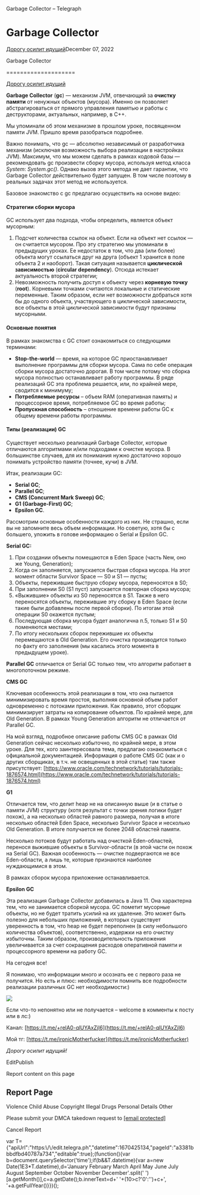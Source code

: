 Garbage Collector – Telegraph

Garbage Collector
=================

[Дорогу осилит идущий](https://t.me/ViamSupervadetVadens)December 07, 2022

Garbage Collector

====================

[Дорогу осилит идущий](https://t.me/ViamSupervadetVadens)

**Garbage Collector** (**gc**) — механизм JVM, отвечающий за **очистку памяти** от ненужных объектов (мусора). Именно он позволяет абстрагироваться от прямого управления памятью и работы с деструкторами, актуальных, например, в C++.

Мы упоминали об этом механизме в прошлом уроке, посвященном памяти JVM. Пришло время разобраться подробнее.

Важно понимать, что gc — абсолютно независимый от разработчика механизм (исключая возможность выбора реализации в настройках JVM). Максимум, что мы можем сделать в рамках кодовой базы — рекомендовать gc произвести сборку мусора, используя метод класса _System_: _System.gc()_. Однако вызов этого метода не дает гарантии, что Garbage Collector действительно будет запущен. В том числе поэтому в реальных задачах этот метод не используется.

Базовое знакомство с gc предлагаю осуществить на основе видео:



#### Стратегии сборки мусора

GC использует два подхода, чтобы определить, является объект мусорным:

1.  Подсчет количества ссылок на объект. Если на объект нет ссылок — он считается мусором. Про эту стратегию мы упоминали в предыдущих уроках. Ее недостаток в том, что два (или более) объекта могут ссылаться друг на друга (объект 1 хранится в поле объекта 2 и наоборот). Такая ситуация называется **циклической зависимостью** (**circular dependency**). Отсюда истекает актуальность второй стратегии;
2.  Невозможность получить доступ к объекту через **корневую точку** (**root**). Корневыми точками считаются локальные и статические переменные. Таким образом, если нет возможности добраться хотя бы до одного объекта, участвующего в циклической зависимости, все объекты в этой циклической зависимости будут признаны мусорными.



#### Основные понятия

В рамках знакомства с GC стоит ознакомиться со следующими терминами:

*   **Stop-the-world** — время, на которое GC приостанавливает выполнение программы для сборки мусора. Сама по себе операция сборки мусора достаточно дорогая. В том числе потому что сборка мусора полностью останавливает работу программы. В ряде реализаций GC эта проблема решается, или, по крайней мере, сводится к минимуму;
*   **Потребляемые ресурсы** – объем RAM (оперативная память) и процессорное время, потребляемое GC во время работы;
*   **Пропускная способность** – отношение времени работы GC к общему времени работы программы.



#### Типы (реализации) GC

Существует несколько реализаций Garbage Collector, которые отличаются алгоритмами и/или подходами к очистке мусора. В большинстве случаев, для их понимания нужно достаточно хорошо понимать устройство памяти (точнее, кучи) в JVM.

Итак, реализации GC:

*   **Serial GC**;
*   **Parallel GC**;
*   **CMS (Concurrent Mark Sweep) GC**;
*   **G1 (Garbage-First) GC**;
*   **Epsilon GC**.

Рассмотрим основные особенности каждого из них. Не страшно, если вы не запомните весь объем информации. Но советую, хотя бы с большего, уложить в голове информацию о Serial и Epsilon GC.



**Serial GC:**

1.  При создании объекты помещаются в Eden Space (часть New, оно же Young, Generation);
2.  Когда он заполняется, запускается быстрая сборка мусора. На этот момент области Survivor Space — S0 и S1 — пусты;
3.  Объекты, пережившие быструю сборку мусора, переносятся в S0;
4.  При заполнении S0 (S1 пуст) запускается повторная сборка мусора;
5.  «Выжившие» объекты из S0 переносятся в S1. Также в него переносятся объекты, пережившие эту сборку в Eden Space (если такие были добавлены после первой сборки). По итогам этой операции S0 окажется пустым;
6.  Последующая сборка мусора будет аналогична п.5, только S1 и S0 поменяются местами;
7.  По итогу нескольких сборок пережившие их объекты перемещаются в Old Generation. Его очистка производится только по факту его заполнения (мы касались этого момента в предыдущем уроке).



**Parallel GC** отличается от Serial GC только тем, что алгоритм работает в многопоточном режиме.



**CMS GC**

Ключевая особенность этой реализации в том, что она пытается минимизировать время простоя, выполняя основной объем работ одновременно с потоками приложения. Как правило, этот сборщик минимизирует затраты на копирование объектов. По крайней мере, для Old Generation. В рамках Young Generation алгоритм не отличается от Parallel GC.

На мой взгляд, подробное описание работы CMS GC в рамках Old Generation сейчас несколько избыточно, по крайней мере, в этом уроке. Для тех, кого заинтересовала тема, предлагаю ознакомиться с официальной документацией. Информация о работе CMS GC (как и о других сборщиках, в т.ч. не освещенных в этой статье) там также присутствует: [https://www.oracle.com/technetwork/tutorials/tutorials-1876574.html](https://www.oracle.com/technetwork/tutorials/tutorials-1876574.html)



**G1**

Отличается тем, что делит heap не на описанную выше (и в статье о памяти JVM) структуру (хотя результат с точки зрения логики будет похож), а на несколько областей равного размера, получая в итоге несколько областей Eden Space, несколько Survivor Space и несколько Old Generation. В итоге получается не более 2048 областей памяти.

Несколько потоков будут работать над очисткой Eden-областей, перенося выжившие объекты в Survivor-области (в этой части он похож на Serial GC). Важная особенность — очистке подвергаются не все Eden-области, а лишь те, которые признаются наиболее нуждающимися в этом.

В рамках сборок мусора приложение останавливается.



**Epsilon GC**

Эта реализация Garbage Collector добавилась в Java 11. Она характерна тем, что не занимается сборкой мусора. GC пометит мусорные объекты, но не будет тратить усилий на их удаление. Это может быть полезно для небольших приложений, в которых существует уверенность в том, что heap не будет переполнен (в силу небольшого количества объектов), соответственно, издержки на его очистку избыточны. Таким образом, производительность приложения увеличивается за счет сокращения расходов оперативной памяти и процессорного времени на работу GC.



На сегодня все!

Я понимаю, что информации много и осознать ее с первого раза не получится. Но есть и плюс: необходимости помнить все подробности реализации различных GC нет необходимости:)

![](/file/ad00de29c6660d2e7ecb7.png)



Если что-то непонятно или не получается – welcome в комменты к посту или в лс:)

Канал: [https://t.me/+relA0-qlUYAxZjI6](https://t.me/+relA0-qlUYAxZjI6)

Мой тг: [https://t.me/ironicMotherfucker](https://t.me/ironicMotherfucker)

_Дорогу осилит идущий!_

EditPublish

Report content on this page

Report Page
-----------

Violence Child Abuse  Copyright  Illegal Drugs  Personal Details  Other

Please submit your DMCA takedown request to [\[email protected\]](/cdn-cgi/l/email-protection#0c68616f6d4c786960696b7e6d6122637e6b337f796e66696f78315e697c637e78293e3c7863293e3c586960696b7e6d7c64293e3c7c6d6b69293e3c293e3e4b6d7e6e6d6b69293e3c4f636060696f78637e293e3e2a6e636875315e697c637e786968293e3c7c6d6b69293f4d293e3c6478787c7f293f4d293e4a293e4a786960696b7e6d227c64293e4a4b6d7e6e6d6b69214f636060696f78637e213d3e213c3b293c4d293c4d293c4d)

Cancel Report

var T={"apiUrl":"https:\\/\\/edit.telegra.ph","datetime":1670425134,"pageId":"a3381bbbdfbd40787a734","editable":true};(function(){var b=document.querySelector('time');if(b&&T.datetime){var a=new Date(1E3\*T.datetime),d='January February March April May June July August September October November December'.split(' ')\[a.getMonth()\],c=a.getDate();b.innerText=d+' '+(10>c?'0':'')+c+', '+a.getFullYear()}})();